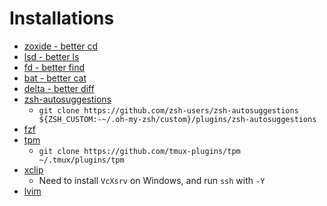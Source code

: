 # Installations
- [zoxide - better cd](https://github.com/ajeetdsouza/zoxide)
- [lsd - better ls](https://github.com/lsd-rs/lsd)
- [fd - better find](https://github.com/sharkdp/fd)
- [bat - better cat](https://github.com/sharkdp/bat)
- [delta - better diff](https://github.com/dandavison/delta)
- [zsh-autosuggestions](https://github.com/zsh-users/zsh-autosuggestions)
    - `git clone https://github.com/zsh-users/zsh-autosuggestions ${ZSH_CUSTOM:-~/.oh-my-zsh/custom}/plugins/zsh-autosuggestions`
- [fzf](https://github.com/junegunn/fzf)
- [tpm](https://github.com/tmux-plugins/tpm)
    - `git clone https://github.com/tmux-plugins/tpm ~/.tmux/plugins/tpm`
- [xclip](https://github.com/astrand/xclip)
    - Need to install `VcXsrv` on Windows, and run `ssh` with `-Y`
- [lvim](https://www.lunarvim.org/)
